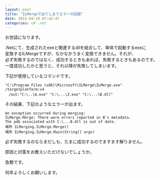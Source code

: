 ```yaml
---
layout: post
title: "ILMergeで出てしまうエラーの回避"
date: 2015-04-18 07:42:47
categories: c# .net
---
```

<p>お世話になります。</p>

<p>.Netにて、生成されたexeと関連するdllを結合して、単体で起動するexeに<br>
変換するILMergeですが、なかなかうまく変換できません。それが、<br>
必ず失敗するのではなく、成功するときもあれば、失敗するときもあるのです。<br>
一度成功したかと思うと、それ以降が失敗してしまいます。</p>

<p>下記が使用しているコマンドです。</p>

<pre><code>"C:\Program Files (x86)\Microsoft\ILMerge\ILMerge.exe" /targetplatform:v4
　/out:"C:\..\A.exe" "C:\...\Z.exe" "C:\...\B.dll"
</code></pre>

<p>その結果、下記のようなエラーが出ます。</p>

<pre><code>An exception occurred during merging:
ILMerge.Merge: There were errors reported in B's metadata.
The pdb associated with C:\...B.dll is out of date.
場所 ILMerging.ILMerge.Merge()
場所 ILMerging.ILMerge.Main(String[] args)
</code></pre>

<p>必ず失敗するのならまだしも、たまに成功するのでますます解りません。</p>

<p>原因と対策をお教えいただけないでしょうか。</p>

<p>急務です。</p>

<p>何卒よろしくお願いします。</p>
